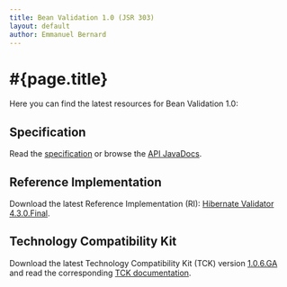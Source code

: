 ```yaml
---
title: Bean Validation 1.0 (JSR 303)
layout: default
author: Emmanuel Bernard
---
```


# #{page.title}

Here you can find the latest resources for Bean Validation 1.0:

## Specification

Read the [specification](spec) or browse the [API JavaDocs](http://docs.jboss.org/hibernate/beanvalidation/spec/1.0/api/).

## Reference Implementation

Download the latest Reference Implementation (RI): [Hibernate Validator 4.3.0.Final](http://sourceforge.net/projects/hibernate/files/hibernate-validator/4.3.0.Final/).

## Technology Compatibility Kit

Download the latest Technology Compatibility Kit (TCK) version [1.0.6.GA](http://sourceforge.net/projects/hibernate/files/beanvalidation-tck/1.0.6.GA) and read the corresponding [TCK documentation](http://docs.jboss.org/hibernate/beanvalidation/tck/1.0/reference/html_single/).